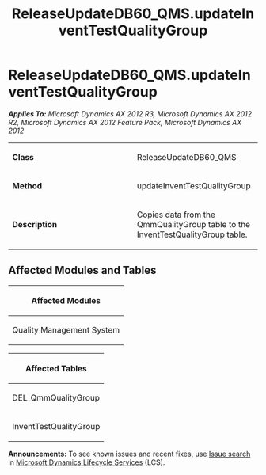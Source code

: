 ﻿---
title: ReleaseUpdateDB60_QMS.updateInventTestQualityGroup
TOCTitle: ReleaseUpdateDB60_QMS.updateInventTestQualityGroup
ms:assetid: 04b301c6-94e0-1126-19de-070020f847d5
ms:mtpsurl: https://msdn.microsoft.com/en-us/library/JJ684702(v=AX.60)
ms:contentKeyID: 49706398
ms.date: 05/18/2015
mtps_version: v=AX.60
---

# ReleaseUpdateDB60\_QMS.updateInventTestQualityGroup 


_**Applies To:** Microsoft Dynamics AX 2012 R3, Microsoft Dynamics AX 2012 R2, Microsoft Dynamics AX 2012 Feature Pack, Microsoft Dynamics AX 2012_

<table>
<colgroup>
<col style="width: 50%" />
<col style="width: 50%" />
</colgroup>
<tbody>
<tr class="odd">
<td><p><strong>Class</strong></p></td>
<td><p>ReleaseUpdateDB60_QMS</p></td>
</tr>
<tr class="even">
<td><p><strong>Method</strong></p></td>
<td><p>updateInventTestQualityGroup</p></td>
</tr>
<tr class="odd">
<td><p><strong>Description</strong></p></td>
<td><p>Copies data from the QmmQualityGroup table to the InventTestQualityGroup table.</p></td>
</tr>
</tbody>
</table>


## Affected Modules and Tables

<table>
<colgroup>
<col style="width: 100%" />
</colgroup>
<thead>
<tr class="header">
<th><p>Affected Modules</p></th>
</tr>
</thead>
<tbody>
<tr class="odd">
<td><p>Quality Management System</p></td>
</tr>
</tbody>
</table>


<table>
<colgroup>
<col style="width: 100%" />
</colgroup>
<thead>
<tr class="header">
<th><p>Affected Tables</p></th>
</tr>
</thead>
<tbody>
<tr class="odd">
<td><p>DEL_QmmQualityGroup</p></td>
</tr>
<tr class="even">
<td><p>InventTestQualityGroup</p></td>
</tr>
</tbody>
</table>

  
**Announcements:** To see known issues and recent fixes, use [Issue search](http://go.microsoft.com/fwlink/?linkid=389258) in [Microsoft Dynamics Lifecycle Services](http://go.microsoft.com/fwlink/?linkid=306505) (LCS).

